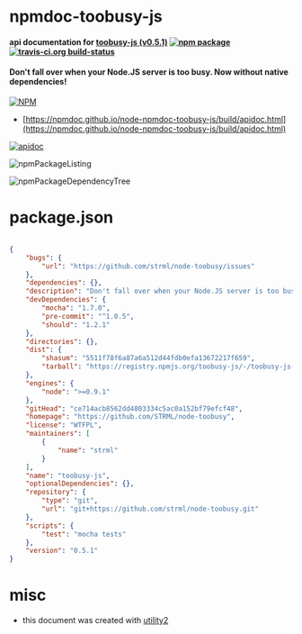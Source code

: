 # npmdoc-toobusy-js

#### api documentation for  [toobusy-js (v0.5.1)](https://github.com/STRML/node-toobusy)  [![npm package](https://img.shields.io/npm/v/npmdoc-toobusy-js.svg?style=flat-square)](https://www.npmjs.org/package/npmdoc-toobusy-js) [![travis-ci.org build-status](https://api.travis-ci.org/npmdoc/node-npmdoc-toobusy-js.svg)](https://travis-ci.org/npmdoc/node-npmdoc-toobusy-js)

#### Don't fall over when your Node.JS server is too busy. Now without native dependencies!

[![NPM](https://nodei.co/npm/toobusy-js.png?downloads=true&downloadRank=true&stars=true)](https://www.npmjs.com/package/toobusy-js)

- [https://npmdoc.github.io/node-npmdoc-toobusy-js/build/apidoc.html](https://npmdoc.github.io/node-npmdoc-toobusy-js/build/apidoc.html)

[![apidoc](https://npmdoc.github.io/node-npmdoc-toobusy-js/build/screenCapture.buildCi.browser.%252Ftmp%252Fbuild%252Fapidoc.html.png)](https://npmdoc.github.io/node-npmdoc-toobusy-js/build/apidoc.html)

![npmPackageListing](https://npmdoc.github.io/node-npmdoc-toobusy-js/build/screenCapture.npmPackageListing.svg)

![npmPackageDependencyTree](https://npmdoc.github.io/node-npmdoc-toobusy-js/build/screenCapture.npmPackageDependencyTree.svg)



# package.json

```json

{
    "bugs": {
        "url": "https://github.com/strml/node-toobusy/issues"
    },
    "dependencies": {},
    "description": "Don't fall over when your Node.JS server is too busy. Now without native dependencies!",
    "devDependencies": {
        "mocha": "1.7.0",
        "pre-commit": "^1.0.5",
        "should": "1.2.1"
    },
    "directories": {},
    "dist": {
        "shasum": "5511f78f6a87a6a512d44fdb0efa13672217f659",
        "tarball": "https://registry.npmjs.org/toobusy-js/-/toobusy-js-0.5.1.tgz"
    },
    "engines": {
        "node": ">=0.9.1"
    },
    "gitHead": "ce714acb8562dd4803334c5ac0a152bf79efcf48",
    "homepage": "https://github.com/STRML/node-toobusy",
    "license": "WTFPL",
    "maintainers": [
        {
            "name": "strml"
        }
    ],
    "name": "toobusy-js",
    "optionalDependencies": {},
    "repository": {
        "type": "git",
        "url": "git+https://github.com/strml/node-toobusy.git"
    },
    "scripts": {
        "test": "mocha tests"
    },
    "version": "0.5.1"
}
```



# misc
- this document was created with [utility2](https://github.com/kaizhu256/node-utility2)
